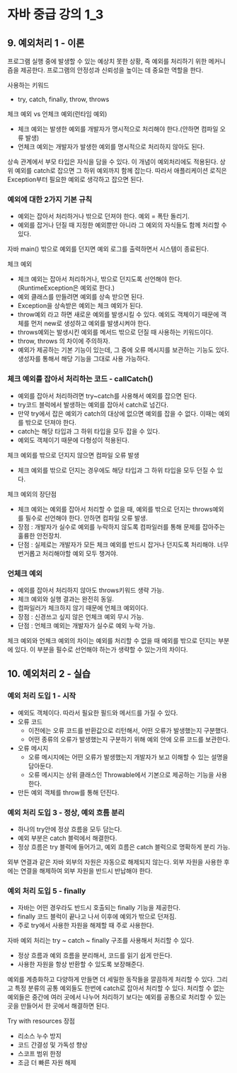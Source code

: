 # 자바 중급 강의 1_3

## 9. 예외처리 1 - 이론

프로그램 실행 중에 발생할 수 있는 예상치 못한 상황, 즉 예외를 처리하기 위한 메커니즘을 제공한다.
프로그램의 안정성과 신뢰성을 높이는 데 중요한 역할을 한다.

사용하는 키워드
- try, catch, finally, throw, throws

체크 예외 vs 언체크 예외(런타임 예외)
- 체크 예외는 발생한 예외를 개발자가 명시적으로 처리해야 한다.(안하면 컴파일 오류 발생)
- 언체크 예외는 개발자가 발생한 예외를 명시적으로 처리하지 않아도 된다.

상속 관계에서 부모 타입은 자식을 담을 수 있다. 이 개념이 예외처리에도 적용된다.
상위 예외를 catch로 잡으면 그 하위 예외까지 함께 잡는다.
따라서 애플리케이션 로직은 Exception부터 필요한 예외로 생각하고 잡으면 된다.

### 예외에 대한 2가지 기본 규칙
- 예외는 잡아서 처리하거나 밖으로 던져야 한다. 예외 = 폭탄 돌리기.
- 예외를 잡거나 던질 때 지정한 예외뿐만 아니라 그 예외의 자식들도 함께 처리할 수 있다.

자바 main() 밖으로 예외를 던지면 예외 로그를 출력하면서 시스템이 종료된다.

체크 예외
- 체크 예외는 잡아서 처리하거나, 밖으로 던지도록 선언해야 한다. (RuntimeException은 예외로 한다.)
- 예외 클래스를 만들려면 예외를 상속 받으면 된다.
- Exception을 상속받은 예외는 체크 예외가 된다.
- throw예외 라고 하면 새로운 예외를 발생시킬 수 있다. 예외도 객체이기 때문에 객체를 먼저 new로 생성하고 예외를 발생시켜야 한다.
- throws예외는 발생시킨 예외를 메서드 밖으로 던질 때 사용하는 키워드이다.
- throw, throws 의 차이에 주의하자.
- 예외가 제공하는 기본 기능이 있는데, 그 중에 오류 메시지를 보관하는 기능도 있다. 생성자를 통해서 해당 기능을 그대로 사용 가능하다.

### 체크 예외를 잡아서 처리하는 코드 - callCatch()
- 예외를 잡아서 처리하려면 try~catch를 사용해서 예외를 잡으면 된다.
- try코드 블럭에서 발생하는 예외를 잡아서 catch로 넘긴다.
- 만약 try에서 잡은 예외가 catch의 대상에 없으면 예외를 잡을 수 없다. 이때는 예외를 밖으로 던져야 한다.
- catch는 해당 타입과 그 하위 타입을 모두 잡을 수 있다.
- 예외도 객체이기 때문에 다형성이 적용된다.

체크 예외를 밖으로 던지지 않으면 컴파일 오류 발생
- 체크 예외를 밖으로 던지는 경우에도 해당 타입과 그 하위 타입을 모두 던질 수 있다.

체크 예외의 장단점
- 체크 예외는 예외를 잡아서 처리할 수 없을 때, 예외를 밖으로 던지는 throws예외 를 필수로 선언해야 한다. 안하면 컴파일 오류 발생.
- 장점 : 개발자가 실수로 예외를 누락하지 않도록 컴파일러를 통해 문제를 잡아주는 훌륭한 안전장치.
- 단점 : 실제로는 개발자가 모든 체크 예외를 반드시 잡거나 던지도록 처리해야. 너무 번거롭고 처리해야할 예외 모두 챙겨야.

### 언체크 예외

- 예외를 잡아서 처리하지 않아도 throws키워드 생략 가능.
- 체크 예외와 실행 결과는 완전히 동일.
- 컴파일러가 체크하지 않기 때문에 언체크 예외이다.
- 장점 : 신경쓰고 싶지 않은 언체크 예외 무시 가능.
- 단점 : 언체크 예외는 개발자가 실수로 예외 누락 가능.

체크 예외와 언체크 예외의 차이는 예외를 처리할 수 없을 때 예외를 밖으로 던지는 부분에 있다.
이 부분을 필수로 선언해야 하는가 생략할 수 있는가의 차이다.


## 10. 예외처리 2 - 실습

### 예외 처리 도입 1 - 시작
- 예외도 객체이다. 따라서 필요한 필드와 메서드를 가질 수 있다.
- 오류 코드
    - 이전에는 오류 코드를 반환값으로 리턴해서, 어떤 오류가 발생했는지 구분했다.
    - 어떤 종류의 오류가 발생했는지 구분하기 위해 예외 안에 오류 코드를 보관한다.
- 오류 메시지
    - 오류 메시지에는 어떤 오류가 발생했는지 개발자가 보고 이해할 수 있는 설명을 담아둔다.
    - 오류 메시지는 상위 클래스인 Throwable에서 기본으로 제공하는 기능을 사용한다.
- 만든 예외 객체를 throw를 통해 던진다.

### 예외 처리 도입 3 - 정상, 예외 흐름 분리
- 하나의 try안에 정상 흐름을 모두 담는다.
- 예외 부분은 catch 블럭에서 해결한다.
- 정상 흐름은 try 블럭에 들어가고, 예외 흐름은 catch 블럭으로 명확하게 분리 가능.

외부 연결과 같은 자바 외부의 자원은 자동으로 해제되지 않는다.
외부 자원을 사용한 후에는 연결을 해제하여 외부 자원을 반드시 반납해야 한다.

### 예외 처리 도입 5 - finally
- 자바는 어떤 경우라도 반드시 호출되는 finally 기능을 제공한다.
- finally 코드 블럭이 끝나고 나서 이후에 예외가 밖으로 던져짐.
- 주로 try에서 사용한 자원을 해제할 때 주로 사용한다. 

자바 예외 처리는 try ~ catch ~ finally 구조를 사용해서 처리할 수 있다.
- 정상 흐름과 예외 흐름을 분리해서, 코드를 읽기 쉽게 만든다.
- 사용한 자원을 항상 반환할 수 있도록 보장해준다.

예외를 계층화하고 다양하게 만들면 더 세밀한 동작들을 깔끔하게 처리할 수 있다. 
그리고 특정 분류의 공통 예외들도 한번에 catch로 잡아서 처리할 수 있다.
처리할 수 없는 예외들은 중간에 여러 곳에서 나누어 처리하기 보다는 예외를 공통으로 처리할 수 있는 곳을 만들어서 한 곳에서 해결하면 된다.

Try with resources 장점
- 리소스 누수 방지
- 코드 간결성 및 가독성 향상
- 스코프 범위 한정
- 조금 더 빠른 자원 해제

